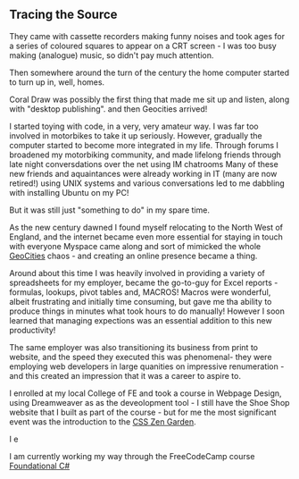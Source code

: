 ## Tracing the Source

They came with cassette recorders making funny noises and took ages for a series of coloured squares to appear on a CRT screen - I was too busy making (analogue) music, so didn't pay much attention.

Then somewhere around the turn of the century the home computer started to turn up in, well, homes. 

Coral Draw was possibly the first thing that made me sit up and listen, along with "desktop publishing". and then Geocities arrived!

I started toying with code, in a very, very amateur way. I was far too involved in motorbikes to take it up seriously. 
However, gradually the computer started to become more integrated in my life.
Through forums I broadened my motorbiking community, and made lifelong friends through late night conversdations over the net using IM chatrooms
Many of these new friends and aquaintances were already working in IT (many are now retired!) using UNIX systems and various conversations led to me dabbling with installing Ubuntu on my PC!

But it was still just "something to do" in my spare time.

As the new century dawned I found myself relocating to the North West of England, and the internet became even more essential for staying in touch with everyone
Myspace came along and sort of mimicked the whole <a href="https://en.wikipedia.org/wiki/GeoCities">GeoCities</a> chaos - and creating an online presence became a thing.

Around about this time I was heavily involved in providing a variety of spreadsheets for my employer, became the go-to-guy for Excel reports - formulas, lookups, pivot tables and, MACROS!
Macros were wonderful, albeit frustrating and initially time consuming, but gave me tha ability to produce things in minutes what took hours to do manually! 
However I soon learned that managing expections was an essential addition to this new productivity!

The same employer was also transitioning its business from print to website, and the speed they executed this was phenomenal- they were employing web developers in large quanities on impressive renumeration - and this created an impression that it was a career to aspire to. 

I enrolled at my local College of FE and took a course in Webpage Design, using Dreamweaver as as the deveolopment tool - I still have the Shoe Shop website that I built as part of the course - but for me the most significant event was the introduction to the <a href="https://csszengarden.com/">CSS Zen Garden</a>. 

I e



<div>
     I am currently working my way through the FreeCodeCamp course <a href="https://www.freecodecamp.org/learn/foundational-c-sharp-with-microsoft">Foundational C#</a>
</div>
